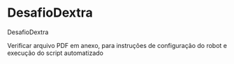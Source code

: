 # DesafioDextra
DesafioDextra

Verificar arquivo PDF em anexo, para instruções de configuração do robot e execução do script automatizado
